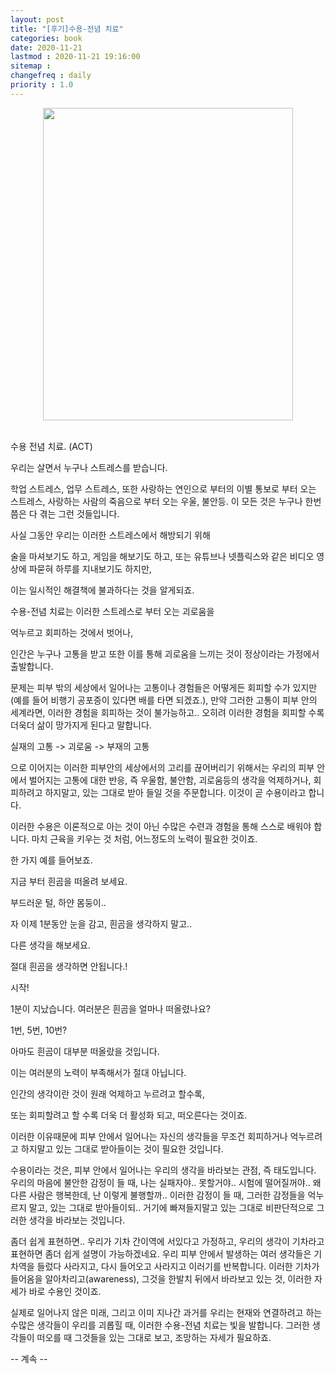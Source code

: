 ```yaml
---
layout: post
title: "[후기]수용-전념 치료"
categories: book
date: 2020-11-21
lastmod : 2020-11-21 19:16:00
sitemap :
changefreq : daily
priority : 1.0
---
```




<center><img src="https://lh3.googleusercontent.com/proxy/n4nSIpaxnkFQzAwBv3ucLl14cfJoWQhZCp6JmvrbemTiOAIc1FNiWdQPvVVPh0a7Qodj6ULBXvzvk0vGAEZyPulr1MJmxCawoHtX0lHcGxkNwq0M" style="height:500px; width:400px" ></center>

<br>

수용 전념 치료. (ACT)

우리는 살면서 누구나 스트레스를 받습니다. 

학업 스트레스, 업무 스트레스, 또한 사랑하는 연인으로 부터의 이별 통보로 부터 오는 스트레스, 사랑하는 사람의 죽음으로 부터 오는 우울, 불안등. 이 모든 것은 누구나 한번쯤은 다 겪는 그런 것들입니다. 

사실 그동안 우리는 이러한 스트레스에서 해방되기 위해 

술을 마셔보기도 하고, 게임을 해보기도 하고, 또는 유튜브나 넷플릭스와 같은 비디오 영상에 파묻혀 하루를 지내보기도 하지만, 

이는 일시적인 해결책에 불과하다는 것을 알게되죠. 

수용-전념 치료는 이러한 스트레스로 부터 오는 괴로움을 

억누르고 회피하는 것에서 벗어나, 

인간은 누구나 고통을 받고 또한 이를 통해 괴로움을 느끼는 것이 정상이라는 가정에서 출발합니다. 

문제는 피부 밖의 세상에서 일어나는 고통이나 경험들은 어떻게든 회피할 수가 있지만(예를 들어 비행기 공포증이 있다면 배를 타면 되겠죠.), 만약 그러한 고통이 피부 안의 세계라면, 이러한 경험을 회피하는 것이 불가능하고.. 오히려 이러한 경험을 회피할 수록 더욱더 삶이 망가지게 된다고 말합니다.

실재의 고통 -> 괴로움 -> 부재의 고통

으로 이어지는 이러한 피부안의 세상에서의 고리를 끊어버리기 위해서는 우리의 피부 안에서 벌어지는 고통에  대한 반응, 즉 우울함, 불안함, 괴로움등의 생각을 억제하거나, 회피하려고 하지말고, 있는 그대로 받아 들일 것을 주문합니다. 이것이 곧 수용이라고 합니다. 

이러한 수용은 이론적으로 아는 것이 아닌 수많은 수련과 경험을 통해 스스로 배워야 합니다. 마치 근육을 키우는 것 처럼, 어느정도의 노력이 필요한 것이죠. 

한 가지 예를 들어보죠. 

지금 부터 흰곰을 떠올려 보세요. 

부드러운 털, 하얀 몸둥이.. 

자 이제 1분동안 눈을 감고, 흰곰을 생각하지 말고.. 

다른 생각을 해보세요. 

절대 흰곰을 생각하면 안됩니다.!

시작!

1분이 지났습니다. 여러분은 흰곰을 얼마나 떠올렸나요?

1번, 5번, 10번? 

아마도 흰곰이 대부분 떠올랐을 것입니다. 

이는 여러분의 노력이 부족해서가 절대 아닙니다. 

인간의 생각이란 것이 원래 억제하고 누르려고 할수록, 

또는 회피할려고 할 수록 더욱 더 활성화 되고, 떠오른다는 것이죠. 

이러한 이유때문에 피부 안에서 일어나는 자신의 생각들을 무조건 회피하거나 억누르려고 하지말고 있는 그대로 받아들이는 것이 필요한 것입니다. 

수용이라는 것은, 피부 안에서 일어나는 우리의 생각을 바라보는 관점, 즉 태도입니다. 우리의 마음에 불안한 감정이 들 때, 나는 실패자야.. 못할거야.. 시험에 떨어질꺼야.. 왜 다른 사람은 행복한데, 난 이렇게 불행할까.. 이러한 감정이 들 때, 그러한 감정들을 억누르지 말고, 있는 그대로 받아들이되.. 거기에 빠져들지말고 있는 그대로 비판단적으로 그러한 생각을 바라보는 것입니다. 

좀더 쉽게 표현하면.. 우리가 기차 간이역에 서있다고 가정하고, 우리의 생각이 기차라고 표현하면 좀더 쉽게 설명이 가능하겠네요. 우리 피부 안에서 발생하는 여러 생각들은 기차역을 들렀다 사라지고, 다시 들어오고 사라지고 이러기를 반복합니다. 이러한 기차가 들어옴을 알아차리고(awareness), 그것을 한발치 뒤에서 바라보고 있는 것, 이러한 자세가 바로 수용인 것이죠. 

실제로 일어나지 않은 미래, 그리고 이미 지나간 과거를 우리는 현재와 연결하려고 하는 수많은 생각들이 우리를 괴롭힐 때, 이러한 수용-전념 치료는 빛을 발합니다. 그러한 생각들이 떠오를 때 그것들을 있는 그대로 보고, 조망하는 자세가 필요하죠. 

-- 계속 --